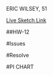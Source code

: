 ERIC WILSEY, 51

[Live Sketch Link](https://ewilsey.github.io/120-work/hw-12/)

##HW-12
<!--
What I did and notes to self:

Worked alongside tutorial to gain concepts of project parameters and to refresh
memory on what went where for OOP. Trying to change as many elements as possible
without breaking the code or creating too many issues.
Placed object class into its own js file. Working nicely so far. Giving myself
10-11 hours for this sketch in addition to what I've already done.
Figured out how to make an object change sizes and stroke while moving around -
kind of creates a talking mouth illusion, might exploit this feature to create
a talking head of some sort.

-->


#Issues
<!--
In chronological order:
Briefly broke code while learning setTimeout() with a simple spelling error.

Broke code when moving object to its own js file, forgot to update index.

Broke code when trying to change shape from square to circle randomly. Assuming
that the code was too complicated, taking up too much memory or hitting some
unexpected zeroes. 

-->

#Resolve
<!--
In order of appearance from above:

Noticed that object parameter symbols in functions blocks did not match between
setup and objectTimer. Correcting mistake resolved issue.

Updated index to reflect new object.js file.

Removed alpha from rectangle parameter that would allow changing into an
ellipse, then lowered the frameRate and changed the other two parameters for H
and W to be more drastic allowing for a more animated effect.


-->

#PI CHART
<!--

Top Left 1/4 -> -PI,-HALF_PI
Bottom Left 1/4 -> HALF_PI,PI
Bottom Right 1/4 -> 0,HALF_PI
Top Right 1/4 -> -HALF_PI, 0

-->
